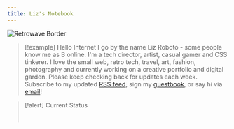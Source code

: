 ```yaml
---
title: Liz's Notebook
---
```

<link rel="me" href="https://social.lol/@binarydigit"/>
<link rel="me" href="mailto:liz@foobox.com">

![Retrowave Border](https://binarycdn.b-cdn.net/retrowave-border.png)

> [!example] Hello Internet
> I go by the name Liz Roboto - some people know me as B online. I'm a tech director, artist, casual gamer and CSS tinkerer. I love the small web, retro tech, travel, art, fashion, photography and currently working on a creative portfolio and digital garden. Please keep checking back for updates each week.
> Subscribe to my updated [RSS feed](/index.xml), sign my [guestbook](/guestbook/), or say hi via [email](/about#contact/)!


> [!alert] Current Status
> <script src="https://status.cafe/current-status.js?name=lizbytes" defer></script>
> <div id="statuscafe"><div id="statuscafe-username"></div><div id="statuscafe-content"></div></div>
> <br>

